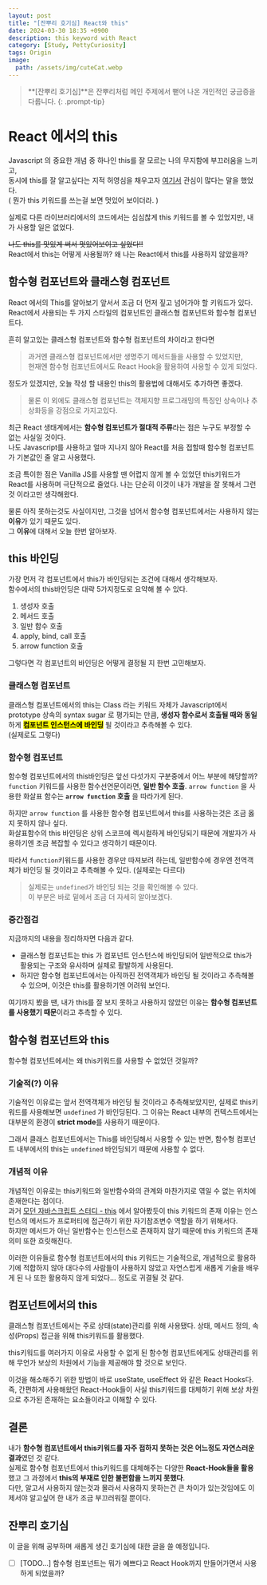 ```yaml
---
layout: post
title: "[잔뿌리 호기심] React와 this"
date: 2024-03-30 18:35 +0900
description: this keyword with React
category: [Study, PettyCuriosity]
tags: Origin
image:
  path: /assets/img/cuteCat.webp
---
```


<!-- ![DesktopView](/assets/img/cutyCat.webp){:width='320'} -->

> **[잔뿌리 호기심]**은 잔뿌리처럼 메인 주제에서 뻗어 나온 개인적인 궁금증을 다룹니다.
{: .prompt-tip}

# React 에서의 this
Javascript 의 중요한 개념 중 하나인 this를 잘 모르는 나의 무지함에 부끄러움을 느끼고,  
동시에 this를 잘 알고싶다는 지적 허영심을 채우고자 [여기서](https://cskim999.github.io/posts/Modern-JavaScript-DeepDive-22/#this-%EB%9E%80-%EB%AC%B4%EC%97%87%EC%9D%BC%EA%B9%8C) 관심이 많다는 말을 했었다.  
( 뭔가 this 키워드를 쓰는걸 보면 멋있어 보이더라. )

실제로 다른 라이브러리에서의 코드에서는 심심찮게 this 키워드를 볼 수  있었지만, 내가 사용할 일은 없었다.

~~나도 this를 맛있게 써서 멋있어보이고 싶었다!!~~  
React에서 this는 어떻게 사용될까? 왜 나는 React에서 this를 사용하지 않았을까?

## 함수형 컴포넌트와 클래스형 컴포넌트
React 에서의 This를 알아보기 앞서서 조금 더 먼저 짚고 넘어가야 할 키워드가 있다.  
React에서 사용되는 두 가지 스타일의 컴포넌트인 클래스형 컴포넌트와 함수형 컴포넌트다.  

흔히 알고있는 클래스형 컴포넌트와 함수형 컴포넌트의 차이라고 한다면  
> 과거엔 클래스형 컴포넌트에서만 생명주기 메서드들을 사용할 수 있었지만,  
> 현재엔 함수형 컴포넌트에서도 React Hook을 활용하여 사용할 수 있게 되었다.  

정도가 있겠지만, 오늘 작성 할 내용인 this의 활용법에 대해서도 추가하면 좋겠다.  
> 물론 이 외에도 클래스형 컴포넌트는 객체지향 프로그래밍의 특징인 상속이나 추상화등을 강점으로 가지고있다.

최근 React 생태계에서는 **함수형 컴포넌트가 절대적 주류**라는 점은 누구도 부정할 수 없는 사실일 것이다.   
나도 Javascript를 사용하고 얼마 지나지 않아 React를 처음 접할때 함수형 컴포넌트가 기본값인 줄 알고 사용했다.

조금 특이한 점은 Vanilla JS를 사용할 땐 어렵지 않게 볼 수 있었던 this키워드가 React를 사용하며 극단적으로 줄었다. 나는 단순히 이것이 내가 개발을 잘 못해서 그런 것 이라고만 생각해왔다.

물론 아직 못하는것도 사실이지만, 그것을 넘어서 함수형 컴포넌트에서는 사용하지 않는 **이유**가 있기 때문도 있다.  
그 **이유**에 대해서 오늘 한번 알아보자.

## this 바인딩
가장 먼저 각 컴포넌트에서 this가 바인딩되는 조건에 대해서 생각해보자.  
함수에서의 this바인딩은 대략 5가지정도로 요약해 볼 수 있다.
1. 생성자 호출
2. 메서드 호출
3. 일반 함수 호출
4. apply, bind, call 호출
5. arrow function 호출

그렇다면 각 컴포넌트의 바인딩은 어떻게 결정될 지 한번 고민해보자.

### 클래스형 컴포넌트
클래스형 컴포넌트에서의 this는 Class 라는 키워드 자체가 Javascript에서 prototype 상속의 syntax sugar 로 평가되는 만큼, **생성자 함수로서 호출될 때와 동일**하게 **<mark>컴포넌트 인스턴스에 바인딩</mark>** 될 것이라고 추측해볼 수 있다.  
(실제로도 그렇다)

### 함수형 컴포넌트
함수형 컴포넌트에서의 this바인딩은 앞선 다섯가지 구분중에서 어느 부분에 해당할까?  
`function` 키워드를 사용한 함수선언문이라면, **일반 함수 호출**. `arrow function` 을 사용한 화살표 함수는 **`arrow function` 호출** 을 따라가게 된다.  

하지만 `arrow function` 를 사용한 함수형 컴포넌트에서 this를 사용하는것은 조금 옳지 못하지 않나 싶다.  
화살표함수의 this 바인딩은 상위 스코프에 렉시컬하게 바인딩되기 때문에 개발자가 사용하기엔 조금 복잡할 수 있다고 생각하기 때문이다.

따라서 `function`키워드를 사용한 경우만 따져보려 하는데, 일반함수에 경우엔 전역객체가 바인딩 될 것이라고 추측해볼 수 있다. (실제로는 다르다)  
> 실제로는 `undefined`가 바인딩 되는 것을 확인해볼 수 있다.  
> 이 부분은 바로 밑에서 조금 더 자세히 알아보겠다.


### 중간점검
지금까지의 내용을 정리하자면 다음과 같다.
- 클래스형 컴포넌트는 this 가 컴포넌트 인스턴스에 바인딩되어 일반적으로 this가 활용되는 구조와 유사하며 실제로 활발하게 사용된다.
- 하지만 함수형 컴포넌트에서는 아직까진 전역객체가 바인딩 될 것이라고 추측해볼 수 있으며, 이것은 this를 활용하기엔 어려워 보인다.  

여기까지 봤을 땐, 내가 this를 잘 보지 못하고 사용하지 않았던 이유는 **함수형 컴포넌트를 사용했기 때문**이라고 추측할 수 있다.

## 함수형 컴포넌트와 this
함수형 컴포넌트에서는 왜 this키워드를 사용할 수 없었던 것일까?

### 기술적(?) 이유
기술적인 이유로는 앞서 전역객체가 바인딩 될 것이라고 추측해보았지만, 실제로 this키워드를 사용해보면 `undefined` 가 바인딩된다. 그 이유는 React 내부의 컨텍스트에서는 대부분의 환경이 **strict mode**를 사용하기 때문이다.

그래서 클래스 컴포넌트에서는 This를 바인딩해서 사용할 수 있는 반면, 함수형 컴포넌트 내부에서의 this는 `undefined` 바인딩되기 때문에 사용할 수 없다.

### 개념적 이유
개념적인 이유로는 this키워드와 일반함수와의 관계와 마찬가지로 엮일 수 없는 위치에 존재한다는 점이다.  
과거 [모던 자바스크립트 스터디 - this](https://cskim999.github.io/posts/Modern-JavaScript-DeepDive-22/) 에서 알아봤듯이 this 키워드의 존재 이유는 인스턴스의 메서드가 프로퍼티에 접근하기 위한 자기참조변수 역할을 하기 위해서다.  
하지만 메서드가 아닌 일반함수는 인스턴스로 존재하지 않기 때문에 this 키워드의 존재의미 또한 흐릿해진다.

이러한 이유들로 함수형 컴포넌트에서의 this 키워드는 기술적으로, 개념적으로 활용하기에 적합하지 않아 대다수의 사람들이 사용하지 않았고 자연스럽게 새롭게 기술을 배우게 된 나 또한 활용하지 않게 되었다... 정도로 귀결될 것 같다.

## 컴포넌트에서의 this

클래스형 컴포넌트에서는 주로 상태(state)관리를 위해 사용됐다. 상태, 메서드 정의, 속성(Props) 접근을 위해 this키워드를 활용했다.

this키워드를 여러가지 이유로 사용할 수 없게 된 함수형 컴포넌트에게도 상태관리를 위해 무언가 보상의 차원에서 기능을 제공해야 할 것으로 보인다.

이것을 해소해주기 위한 방법이 바로 useState, useEffect 와 같은 React Hooks다.
즉, 간편하게 사용해왔던 React-Hook들이 사실 this키워드를 대체하기 위해 보상 차원으로 추가된 존재하는 요소들이라고 이해할 수 있다.

## 결론
내가 **함수형 컴포넌트에서 this키워드를 자주 접하지 못하는 것은 어느정도 자연스러운 결과**였던 것 같다.  
실제로 함수형 컴포넌트에서 this키워드를 대체해주는 다양한 **React-Hook들을 활용**했고 그 과정에서 **this의 부재로 인한 불편함을 느끼지 못했다**.  
다만, 알고서 사용하지 않는것과 몰라서 사용하지 못하는건 큰 차이가 있는것임에도 이제서야 알고싶어 한 내가 조금 부끄러워질 뿐이다.  

## 잔뿌리 호기심 
이 글을 위해 공부하며 새롭게 생긴 호기심에 대한 글을 쓸 예정입니다.  
- [ ] [TODO...] 함수형 컴포넌트는 뭐가 예쁘다고 React Hook까지 만들어가면서 사용하게 되었을까?
